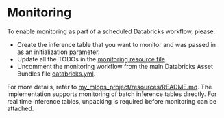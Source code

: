 # Monitoring

To enable monitoring as part of a scheduled Databricks workflow, please:
- Create the inference table that you want to monitor and was passed in as an initialization parameter.
- Update all the TODOs in the [monitoring resource file](../resources/monitoring-resource.yml).
- Uncomment the monitoring workflow from the main Databricks Asset Bundles file [databricks.yml](../databricks.yml).

For more details, refer to [my_mlops_project/resources/README.md](../resources/README.md). 
The implementation supports monitoring of batch inference tables directly.
For real time inference tables, unpacking is required before monitoring can be attached.
